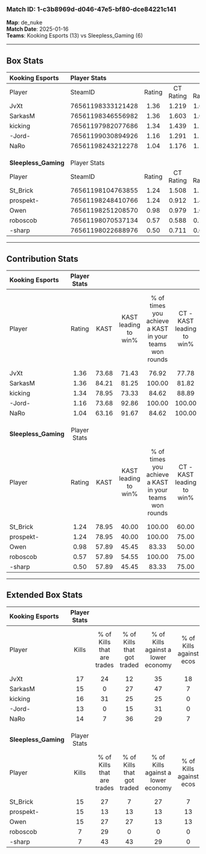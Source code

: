 ### Match ID: 1-c3b8969d-d046-47e5-bf80-dce84221c141  
**Map**: de_nuke  
**Match Date**: 2025-01-16  
**Teams**: Kooking Esports (13) vs Sleepless_Gaming (6)  

---  

## Box Stats  

| **Kooking Esports**  | Player Stats      |        |           |          |       |      |       |         |        |      |     |
| :- | :- | :-: | :-: | :-: | :-: | :-: | :-: | :-: | :-: | :-: | :-: |
| Player               | SteamID           | Rating | CT Rating | T Rating | KAST  | ADR  | Kills | Assists | Deaths | K/D  | HS% |
| JvXt                 | 76561198333121428 |  1.36  |   1.219   |  1.681   | 73.68 | 83.7 |  17   |    5    |   11   | 1.55 | 11  |
| SarkasM              | 76561198346556982 |  1.36  |   1.603   |  1.019   | 84.21 | 87.5 |  15   |    5    |   11   | 1.36 | 53  |
| kicking              | 76561197982077686 |  1.34  |   1.439   |  1.252   | 78.95 | 89.5 |  16   |    5    |   12   | 1.33 | 31  |
| -Jord-               | 76561199030894926 |  1.16  |   1.291   |  1.100   | 73.68 | 78.4 |  13   |    6    |   11   | 1.18 | 61  |
| NaRo                 | 76561198243212278 |  1.04  |   1.176   |  1.198   | 63.16 | 78.4 |  14   |    5    |   14   | 1.00 | 64  |
|                      |                   |        |           |          |       |      |       |         |        |      |     |
|                      |                   |        |           |          |       |      |       |         |        |      |     |
|                      |                   |        |           |          |       |      |       |         |        |      |     |
| **Sleepless_Gaming** | Player Stats      |        |           |          |       |      |       |         |        |      |     |
| Player               | SteamID           | Rating | CT Rating | T Rating | KAST  | ADR  | Kills | Assists | Deaths | K/D  | HS% |
| St_Brick             | 76561198104763855 |  1.24  |   1.508   |  1.210   | 78.95 | 89.7 |  15   |    4    |   14   | 1.07 | 33  |
| prospekt-            | 76561198248410766 |  1.24  |   0.912   |  1.475   | 78.95 | 89.5 |  15   |    5    |   14   | 1.07 | 53  |
| Owen                 | 76561198251208570 |  0.98  |   0.979   |  1.074   | 57.89 | 63.7 |  15   |    1    |   14   | 1.07 | 20  |
| roboscob             | 76561198070537134 |  0.57  |   0.588   |  0.733   | 57.89 | 51.1 |   7   |    4    |   15   | 0.47 | 28  |
| -sharp               | 76561198022688976 |  0.50  |   0.711   |  0.688   | 57.89 | 53.5 |   7   |    6    |   18   | 0.39 | 57  |
---  

## Contribution Stats  

| **Kooking Esports**  | Player Stats |       |                      |                                                        |                           |                                                             |                          |                                                            |
| :- | :-: | :-: | :-: | :-: | :-: | :-: | :-: | :-: |
| Player               |    Rating    | KAST  | KAST leading to win% | % of times you achieve a KAST in your teams won rounds | CT - KAST leading to win% | CT - % of times you achieve a KAST in your teams won rounds | T - KAST leading to win% | T - % of times you achieve a KAST in your teams won rounds |
| JvXt                 |     1.36     | 73.68 |        71.43         |                         76.92                          |           77.78           |                            77.78                            |          60.00           |                           75.00                            |
| SarkasM              |     1.36     | 84.21 |        81.25         |                         100.00                         |           81.82           |                           100.00                            |          80.00           |                           100.00                           |
| kicking              |     1.34     | 78.95 |        73.33         |                         84.62                          |           88.89           |                            88.89                            |          50.00           |                           75.00                            |
| -Jord-               |     1.16     | 73.68 |        92.86         |                         100.00                         |          100.00           |                           100.00                            |          80.00           |                           100.00                           |
| NaRo                 |     1.04     | 63.16 |        91.67         |                         84.62                          |          100.00           |                            88.89                            |          75.00           |                           75.00                            |
|                      |              |       |                      |                                                        |                           |                                                             |                          |                                                            |
|                      |              |       |                      |                                                        |                           |                                                             |                          |                                                            |
|                      |              |       |                      |                                                        |                           |                                                             |                          |                                                            |
| **Sleepless_Gaming** | Player Stats |       |                      |                                                        |                           |                                                             |                          |                                                            |
| Player               |    Rating    | KAST  | KAST leading to win% | % of times you achieve a KAST in your teams won rounds | CT - KAST leading to win% | CT - % of times you achieve a KAST in your teams won rounds | T - KAST leading to win% | T - % of times you achieve a KAST in your teams won rounds |
| St_Brick             |     1.24     | 78.95 |        40.00         |                         100.00                         |           60.00           |                           100.00                            |          30.00           |                           100.00                           |
| prospekt-            |     1.24     | 78.95 |        40.00         |                         100.00                         |           75.00           |                           100.00                            |          27.27           |                           100.00                           |
| Owen                 |     0.98     | 57.89 |        45.45         |                         83.33                          |           50.00           |                            66.67                            |          42.86           |                           100.00                           |
| roboscob             |     0.57     | 57.89 |        54.55         |                         100.00                         |           75.00           |                           100.00                            |          42.86           |                           100.00                           |
| -sharp               |     0.50     | 57.89 |        45.45         |                         83.33                          |           75.00           |                           100.00                            |          28.57           |                           66.67                            |
---  

## Extended Box Stats  

| **Kooking Esports**  | Player Stats |                            |                            |                                    |                         |                              |                                 |        |                             |                                     |                          |                               |                            |
| :- | :-: | :-: | :-: | :-: | :-: | :-: | :-: | :-: | :-: | :-: | :-: | :-: | :-: |
| Player               |    Kills     | % of Kills that are trades | % of Kills that got traded | % of Kills against a lower economy | % of Kills against ecos | % of Kills that are flawless | % of Kills that are close duels | Deaths | % of Deaths that get traded | % of Deaths against a lower economy | % of Deaths against ecos | % of Deaths that are flawless | % of Deaths that are close |
| JvXt                 |      17      |             24             |             12             |                 35                 |           18            |              82              |                0                |   11   |              9              |                  9                  |            0             |              64               |             0              |
| SarkasM              |      15      |             0              |             27             |                 47                 |            7            |              53              |                0                |   11   |              9              |                  0                  |            0             |              45               |             18             |
| kicking              |      16      |             31             |             25             |                 25                 |            0            |              63              |               19                |   12   |              8              |                  8                  |            0             |              58               |             8              |
| -Jord-               |      13      |             0              |             15             |                 31                 |            0            |              69              |                8                |   11   |             18              |                  0                  |            0             |              82               |             0              |
| NaRo                 |      14      |             7              |             36             |                 29                 |            7            |              43              |                7                |   14   |             36              |                 14                  |            0             |              50               |             21             |
|                      |              |                            |                            |                                    |                         |                              |                                 |        |                             |                                     |                          |                               |                            |
|                      |              |                            |                            |                                    |                         |                              |                                 |        |                             |                                     |                          |                               |                            |
|                      |              |                            |                            |                                    |                         |                              |                                 |        |                             |                                     |                          |                               |                            |
| **Sleepless_Gaming** | Player Stats |                            |                            |                                    |                         |                              |                                 |        |                             |                                     |                          |                               |                            |
| Player               |    Kills     | % of Kills that are trades | % of Kills that got traded | % of Kills against a lower economy | % of Kills against ecos | % of Kills that are flawless | % of Kills that are close duels | Deaths | % of Deaths that get traded | % of Deaths against a lower economy | % of Deaths against ecos | % of Deaths that are flawless | % of Deaths that are close |
| St_Brick             |      15      |             27             |             7              |                 27                 |            7            |              67              |                7                |   14   |             21              |                  0                  |            0             |              71               |             14             |
| prospekt-            |      15      |             13             |             13             |                 13                 |           13            |              60              |               13                |   14   |              7              |                  0                  |            0             |              86               |             0              |
| Owen                 |      15      |             27             |             27             |                 13                 |           13            |              53              |                7                |   14   |             14              |                  7                  |            0             |              71               |             7              |
| roboscob             |      7       |             29             |             0              |                 0                  |            0            |              57              |               29                |   15   |             27              |                  7                  |            0             |              53               |             0              |
| -sharp               |      7       |             43             |             43             |                 29                 |            0            |              57              |                0                |   18   |             39              |                  6                  |            0             |              39               |             11             |
